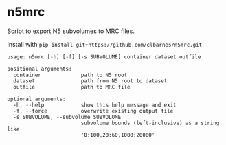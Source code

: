 # n5mrc

Script to export N5 subvolumes to MRC files.

Install with `pip install git+https://github.com/clbarnes/n5mrc.git`

```_n5mrc
usage: n5mrc [-h] [-f] [-s SUBVOLUME] container dataset outfile

positional arguments:
  container             path to N5 root
  dataset               path from N5 root to dataset
  outfile               path to MRC file

optional arguments:
  -h, --help            show this help message and exit
  -f, --force           overwrite existing output file
  -s SUBVOLUME, --subvolume SUBVOLUME
                        subvolume bounds (left-inclusive) as a string like
                        '0:100,20:60,1000:20000'
```
